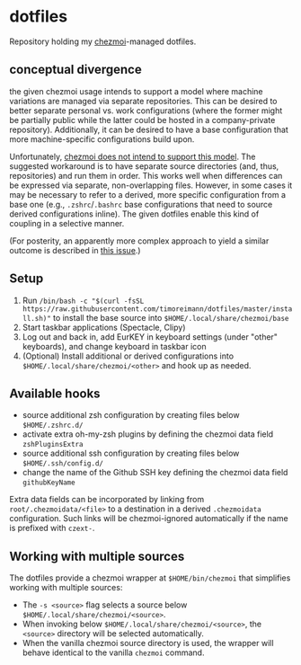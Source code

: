 # dotfiles

Repository holding my [chezmoi](https://www.chezmoi.io/)-managed dotfiles.

## conceptual divergence

the given chezmoi usage intends to support a model where machine variations are managed via separate repositories. This can be desired to better separate personal vs. work configurations (where the former might be partially public while the latter could be hosted in a company-private repository). Additionally, it can be desired to have a base configuration that more machine-specific configurations build upon.

Unfortunately, [chezmoi does not intend to support this model](https://github.com/twpayne/chezmoi/issues/1169). The suggested workaround is to have separate source directories (and, thus, repositories) and run them in order. This works well when differences can be expressed via separate, non-overlapping files. However, in some cases it may be necessary to refer to a derived, more specific configuration from a base one (e.g., `.zshrc`/`.bashrc` base configurations that need to source derived configurations inline). The given dotfiles enable this kind of coupling in a selective manner.

(For posterity, an apparently more complex approach to yield a similar outcome is described in [this issue](https://github.com/twpayne/chezmoi/discussions/2574).)

## Setup

1. Run `/bin/bash -c "$(curl -fsSL https://raw.githubusercontent.com/timoreimann/dotfiles/master/install.sh)"` to install the base source into `$HOME/.local/share/chezmoi/base`
1. Start taskbar applications (Spectacle, Clipy)
1. Log out and back in, add EurKEY in keyboard settings (under "other" keyboards), and change keyboard in taskbar icon
1. (Optional) Install additional or derived configurations into `$HOME/.local/share/chezmoi/<other>` and hook up as needed.

## Available hooks

- source additional zsh configuration by creating files below `$HOME/.zshrc.d/`
- activate extra oh-my-zsh plugins by defining the chezmoi data field `zshPluginsExtra`
- source additional ssh configuration by creating files below `$HOME/.ssh/config.d/`
- change the name of the Github SSH key defining the chezmoi data field `githubKeyName`

Extra data fields can be incorporated by linking from `root/.chezmoidata/<file>` to a destination in a derived `.chezmoidata` configuration. Such links will be chezmoi-ignored automatically if the name is prefixed with `czext-`.

## Working with multiple sources

The dotfiles provide a chezmoi wrapper at `$HOME/bin/chezmoi` that simplifies working with multiple sources:

- The `-s <source>` flag selects a source below `$HOME/.local/share/chezmoi/<source>`.
- When invoking below `$HOME/.local/share/chezmoi/<source>`, the `<source>` directory will be selected automatically.
- When the vanilla chezmoi source directory is used, the wrapper will behave identical to the vanilla `chezmoi` command.
